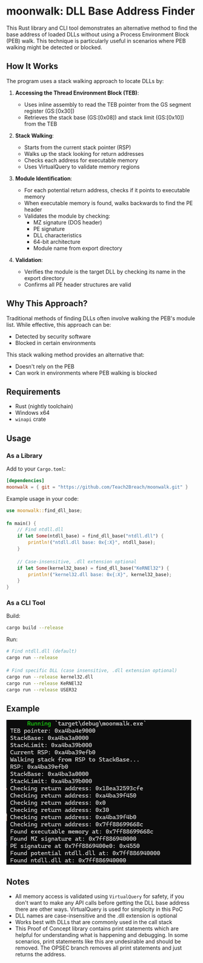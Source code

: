 # moonwalk: DLL Base Address Finder

This Rust library and CLI tool demonstrates an alternative method to find the base address of loaded DLLs without using a Process Environment Block (PEB) walk. This technique is particularly useful in scenarios where PEB walking might be detected or blocked.

## How It Works

The program uses a stack walking approach to locate DLLs by:

1. **Accessing the Thread Environment Block (TEB)**:
   - Uses inline assembly to read the TEB pointer from the GS segment register (GS:[0x30])
   - Retrieves the stack base (GS:[0x08]) and stack limit (GS:[0x10]) from the TEB

2. **Stack Walking**:
   - Starts from the current stack pointer (RSP)
   - Walks up the stack looking for return addresses
   - Checks each address for executable memory
   - Uses VirtualQuery to validate memory regions

3. **Module Identification**:
   - For each potential return address, checks if it points to executable memory
   - When executable memory is found, walks backwards to find the PE header
   - Validates the module by checking:
     - MZ signature (DOS header)
     - PE signature
     - DLL characteristics
     - 64-bit architecture
     - Module name from export directory

4. **Validation**:
   - Verifies the module is the target DLL by checking its name in the export directory
   - Confirms all PE header structures are valid

## Why This Approach?

Traditional methods of finding DLLs often involve walking the PEB's module list. While effective, this approach can be:
- Detected by security software
- Blocked in certain environments

This stack walking method provides an alternative that:
- Doesn't rely on the PEB
- Can work in environments where PEB walking is blocked

## Requirements

- Rust (nightly toolchain)
- Windows x64
- `winapi` crate

## Usage

### As a Library

Add to your `Cargo.toml`:
```toml
[dependencies]
moonwalk = { git = "https://github.com/Teach2Breach/moonwalk.git" }
```

Example usage in your code:
```rust
use moonwalk::find_dll_base;

fn main() {
    // Find ntdll.dll
    if let Some(ntdll_base) = find_dll_base("ntdll.dll") {
        println!("ntdll.dll base: 0x{:X}", ntdll_base);
    }

    // Case-insensitive, .dll extension optional
    if let Some(kernel32_base) = find_dll_base("KeRNEl32") {
        println!("kernel32.dll base: 0x{:X}", kernel32_base);
    }
}
```

### As a CLI Tool

Build:
```bash
cargo build --release
```

Run:
```bash
# Find ntdll.dll (default)
cargo run --release

# Find specific DLL (case insensitive, .dll extension optional)
cargo run --release kernel32.dll
cargo run --release KeRNEl32
cargo run --release USER32
```

## Example

![Moonwalk DLL Base Address Finder Demo](2025-05-03_10-34.png)

## Notes

- All memory access is validated using `VirtualQuery` for safety, if you don't want to make any API calls before getting the DLL base address there are other ways. VirtualQuery is used for simplicity in this PoC
- DLL names are case-insensitive and the .dll extension is optional
- Works best with DLLs that are commonly used in the call stack
- This Proof of Concept library contains print statements which are helpful for understanding what is happening and debugging. In some scenarios, print statements like this are undesirable and should be removed. The OPSEC branch removes all print statements and just returns the address.
